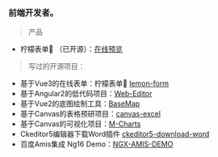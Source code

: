### 前端开发者。

> 产品
- 柠檬表单🍋 （已开源）：[在线预览](https://bojue.github.io/lemon-form/) 

  

> 写过的开源项目：
- 基于Vue3的在线表单：柠檬表单🍋   [lemon-form](https://github.com/bojue/lemon-form)
- 基于Angular2的低代码项目：[Web-Editor](https://github.com/bojue/Web-Editor)
- 基于Vue2的底图绘制工具：[BaseMap](https://github.com/bojue/BaseMap) 
- 基于Canvas的表格预研项目：[canvas-excel](https://github.com/bojue/canvas-excel)
- 基于Canvas的可视化项目：[M-Charts](https://github.com/bojue/M-Charts)
- Ckeditor5编辑器下载Word插件 [ckeditor5-download-word](https://github.com/bojue/ckeditor5-download-word)
- 百度Amis集成 Ng16 Demo：[NGX-AMIS-DEMO](https://github.com/bojue/ngx-amis-demo)

<!--
**bojue/bojue** is a ✨ _special_ ✨ repository because its `README.md` (this file) appears on your GitHub profile.

Here are some ideas to get you started:

- 🔭 I’m currently working on ...
- 🌱 I’m currently learning ...
- 👯 I’m looking to collaborate on ...
- 🤔 I’m looking for help with ...
- 💬 Ask me about ...
- 📫 How to reach me: ...
- 😄 Pronouns: ...
- ⚡ Fun fact: ...
-->
